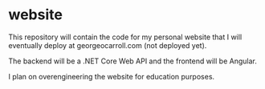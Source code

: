 # website

This repository will contain the code for my personal website that I will eventually deploy at georgeocarroll.com (not deployed yet).

The backend will be a .NET Core Web API and the frontend will be Angular.

I plan on overengineering the website for education purposes.
